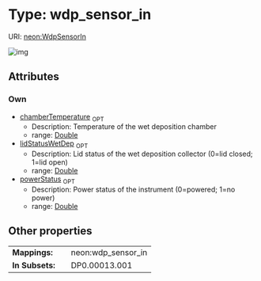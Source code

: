 
# Type: wdp_sensor_in




URI: [neon:WdpSensorIn](https://data.neonscience.org/WdpSensorIn)


![img](http://yuml.me/diagram/nofunky;dir:TB/class/)

## Attributes


### Own

 * [chamberTemperature](chamberTemperature.md)  <sub>OPT</sub>
    * Description: Temperature of the wet deposition chamber
    * range: [Double](types/Double.md)
 * [lidStatusWetDep](lidStatusWetDep.md)  <sub>OPT</sub>
    * Description: Lid status of the wet deposition collector (0=lid closed; 1=lid open)
    * range: [Double](types/Double.md)
 * [powerStatus](powerStatus.md)  <sub>OPT</sub>
    * Description: Power status of the instrument (0=powered; 1=no power)
    * range: [Double](types/Double.md)

## Other properties

|  |  |  |
| --- | --- | --- |
| **Mappings:** | | neon:wdp_sensor_in |
| **In Subsets:** | | DP0.00013.001 |

